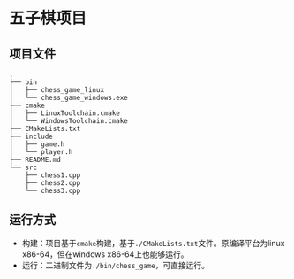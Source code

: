 # 五子棋项目

## 项目文件

```
.
├── bin
│   ├── chess_game_linux
│   └── chess_game_windows.exe
├── cmake
│   ├── LinuxToolchain.cmake
│   └── WindowsToolchain.cmake
├── CMakeLists.txt
├── include
│   ├── game.h
│   └── player.h
├── README.md
└── src
    ├── chess1.cpp
    ├── chess2.cpp
    └── chess3.cpp
```

## 运行方式

- 构建：项目基于`cmake`构建，基于`./CMakeLists.txt`文件。原编译平台为linux x86-64，但在windows x86-64上也能够运行。
- 运行：二进制文件为`./bin/chess_game`，可直接运行。
